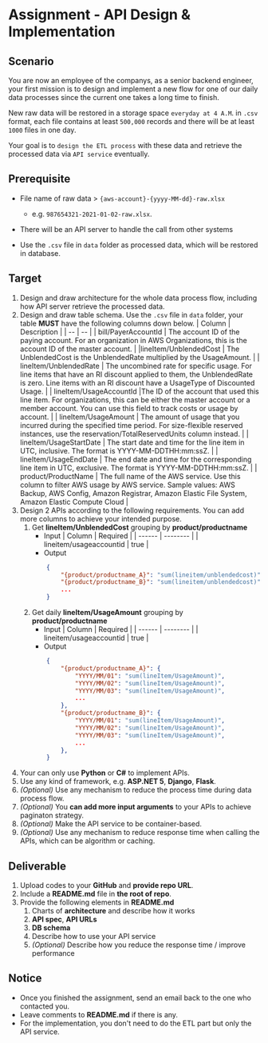 # Assignment - API Design & Implementation

## Scenario

You are now an employee of the companys, as a senior backend engineer, your first mission is to design and implement a new flow for one of our daily data processes since the current one takes a long time to finish.

New raw data will be restored in a storage space `everyday at 4 A.M`. in `.csv` format, each file contains at least `500,000` records and there will be at least `1000` files in one day.

Your goal is to `design the ETL process` with these data and retrieve the processed data via `API service` eventually.  

## Prerequisite

* File name of raw data > `{aws-account}-{yyyy-MM-dd}-raw.xlsx`
  * e.g. `987654321-2021-01-02-raw.xlsx`.

* There will be an API server to handle the call from other systems
* Use the `.csv` file in `data` folder as processed data, which will be restored in database.

## Target

1. Design and draw architecture for the whole data process flow, including how API server retrieve the processed data.
2. Design and draw table schema. Use the `.csv` file in `data` folder, your table __MUST__ have the following columns down below.
      | Column | Description |
      | -- | -- |
      | bill/PayerAccountId | The account ID of the paying account. For an organization in AWS Organizations, this is the account ID of the master account. |
      |lineItem/UnblendedCost | The UnblendedCost is the UnblendedRate multiplied by the UsageAmount. |
      | lineItem/UnblendedRate | The uncombined rate for specific usage. For line items that have an RI discount applied to them, the UnblendedRate is zero. Line items with an RI discount have a UsageType of Discounted Usage. |
      | lineItem/UsageAccountId |The ID of the account that used this line item. For organizations, this can be either the master account or a member account. You can use this field to track costs or usage by account. |
      | lineItem/UsageAmount | The amount of usage that you incurred during the specified time period. For size-flexible reserved instances, use the reservation/TotalReservedUnits column instead. |
      | lineItem/UsageStartDate |  The start date and time for the line item in UTC, inclusive. The format is YYYY-MM-DDTHH:mm:ssZ. |
      | lineItem/UsageEndDate | The end date and time for the corresponding line item in UTC, exclusive. The format is YYYY-MM-DDTHH:mm:ssZ. |
      | product/ProductName | The full name of the AWS service. Use this column to filter AWS usage by AWS service. Sample values: AWS Backup, AWS Config, Amazon Registrar, Amazon Elastic File System, Amazon Elastic Compute Cloud |
3. Design 2 APIs according to the following requirements. You can add more columns to achieve your intended purpose. 
    1. Get __lineItem/UnblendedCost__ grouping by __product/productname__
        - Input
          | Column | Required |
          | ------ | -------- |
          | lineitem/usageaccountid | true |
        - Output 
        ```JSON
            {
                "{product/productname_A}": "sum(lineitem/unblendedcost)",
                "{product/productname_B}": "sum(lineitem/unblendedcost)",
                ...
            }
        ```
    2. Get daily __lineItem/UsageAmount__ grouping by __product/productname__
        - Input
          | Column | Required |
          | ------ | -------- |
          | lineitem/usageaccountid | true |
        - Output
        ```JSON
            {
                "{product/productname_A}": {
                    "YYYY/MM/01": "sum(lineItem/UsageAmount)",
                    "YYYY/MM/02": "sum(lineItem/UsageAmount)",
                    "YYYY/MM/03": "sum(lineItem/UsageAmount)",
                    ...
                },
                "{product/productname_B}": {
                    "YYYY/MM/01": "sum(lineItem/UsageAmount)",
                    "YYYY/MM/02": "sum(lineItem/UsageAmount)",
                    "YYYY/MM/03": "sum(lineItem/UsageAmount)",
                    ...
                },
            }
        ```
4. Your can only use __Python__ or __C#__ to implement APIs.
5. Use any kind of framework, e.g. __ASP.NET 5__, __Django__, __Flask__.
6. *(Optional)* Use any mechanism to reduce the process time during data process flow.
7. *(Optional)* You __can add more input arguments__ to your APIs to achieve paginaton strategy.
8. *(Optional)* Make the API service to be container-based.
9. *(Optional)* Use any mechanism to reduce response time when calling the APIs, which can be algorithm or caching.

## Deliverable

1. Upload codes to your __GitHub__ and __provide repo URL__.
2. Include a __README.md__ file in __the root of repo__.
3. Provide the following elements in  __README.md__
   1. Charts of __architecture__ and describe how it works
   2. __API spec__, __API URLs__
   3. __DB schema__
   4. Describe how to use your API service
   5. *(Optional)* Describe how you reduce the response time / improve performance


## Notice

* Once you finished the assignment, send an email back to the one who contacted you.
* Leave comments to __README.md__ if there is any.
* For the implementation, you don't need to do the ETL part but only the API service.
